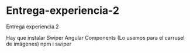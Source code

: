 # Entrega-experiencia-2
Entrega experiencia 2

Hay que instalar Swiper Angular Components (Lo usamos para el carrusel de imágenes)
npm i swiper
